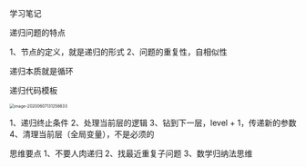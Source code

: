 学习笔记

递归问题的特点

1、节点的定义，就是递归的形式
2、问题的重复性，自相似性



递归本质就是循环

递归代码模板

<img src="https://gitee.com/raychenlei/pic_bed/raw/master/img/20200607131256.png" alt="image-20200607131256633" style="zoom: 50%;" />

1、递归终止条件
2、处理当前层的逻辑
3、钻到下一层，level + 1，传递新的参数
4、清理当前层（全局变量），不是必须的 

思维要点
1、不要人肉递归
2、找最近重复子问题
3、数学归纳法思维

